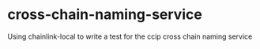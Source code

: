 # cross-chain-naming-service
Using chainlink-local to write a test for the ccip cross chain naming service
